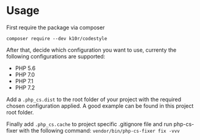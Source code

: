 # Usage

First require the package via composer

`composer require --dev k10r/codestyle`

After that, decide which configuration you want to use, currenty the following configurations are supported:
- PHP 5.6
- PHP 7.0
- PHP 7.1
- PHP 7.2

Add a `.php_cs.dist` to the root folder of your project with the required chosen configuration applied. A good example can be found in this project root folder.

Finally add `.php_cs.cache`  to project specific .gitignore file  and run php-cs-fixer with the following command: `vendor/bin/php-cs-fixer fix -vvv`
